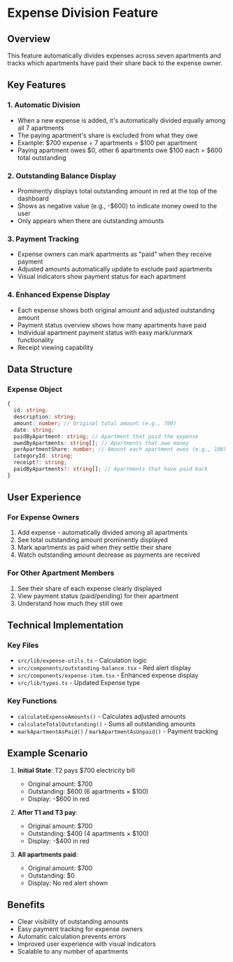 # Expense Division Feature

## Overview

This feature automatically divides expenses across seven apartments and tracks which apartments have paid their share back to the expense owner.

## Key Features

### 1. Automatic Division

- When a new expense is added, it's automatically divided equally among all 7 apartments
- The paying apartment's share is excluded from what they owe
- Example: $700 expense ÷ 7 apartments = $100 per apartment
- Paying apartment owes $0, other 6 apartments owe $100 each = $600 total outstanding

### 2. Outstanding Balance Display

- Prominently displays total outstanding amount in red at the top of the dashboard
- Shows as negative value (e.g., -$600) to indicate money owed to the user
- Only appears when there are outstanding amounts

### 3. Payment Tracking

- Expense owners can mark apartments as "paid" when they receive payment
- Adjusted amounts automatically update to exclude paid apartments
- Visual indicators show payment status for each apartment

### 4. Enhanced Expense Display

- Each expense shows both original amount and adjusted outstanding amount
- Payment status overview shows how many apartments have paid
- Individual apartment payment status with easy mark/unmark functionality
- Receipt viewing capability

## Data Structure

### Expense Object

```typescript
{
  id: string;
  description: string;
  amount: number; // Original total amount (e.g., 700)
  date: string;
  paidByApartment: string; // Apartment that paid the expense
  owedByApartments: string[]; // Apartments that owe money
  perApartmentShare: number; // Amount each apartment owes (e.g., 100)
  categoryId: string;
  receipt?: string;
  paidByApartments?: string[]; // Apartments that have paid back
}
```

## User Experience

### For Expense Owners

1. Add expense - automatically divided among all apartments
2. See total outstanding amount prominently displayed
3. Mark apartments as paid when they settle their share
4. Watch outstanding amount decrease as payments are received

### For Other Apartment Members

1. See their share of each expense clearly displayed
2. View payment status (paid/pending) for their apartment
3. Understand how much they still owe

## Technical Implementation

### Key Files

- `src/lib/expense-utils.ts` - Calculation logic
- `src/components/outstanding-balance.tsx` - Red alert display
- `src/components/expense-item.tsx` - Enhanced expense display
- `src/lib/types.ts` - Updated Expense type

### Key Functions

- `calculateExpenseAmounts()` - Calculates adjusted amounts
- `calculateTotalOutstanding()` - Sums all outstanding amounts
- `markApartmentAsPaid()` / `markApartmentAsUnpaid()` - Payment tracking

## Example Scenario

1. **Initial State**: T2 pays $700 electricity bill
   - Original amount: $700
   - Outstanding: $600 (6 apartments × $100)
   - Display: -$600 in red

2. **After T1 and T3 pay**:
   - Original amount: $700
   - Outstanding: $400 (4 apartments × $100)
   - Display: -$400 in red

3. **All apartments paid**:
   - Original amount: $700
   - Outstanding: $0
   - Display: No red alert shown

## Benefits

- Clear visibility of outstanding amounts
- Easy payment tracking for expense owners
- Automatic calculation prevents errors
- Improved user experience with visual indicators
- Scalable to any number of apartments
